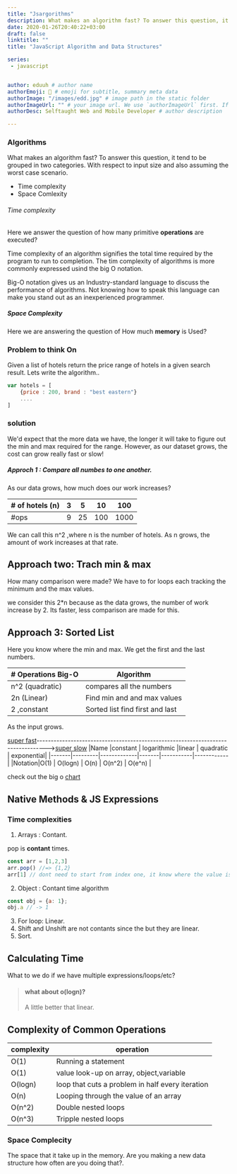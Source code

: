 ```yaml
---
title: "Jsargorithms"
description: What makes an algorithm fast? To answer this question, it tend to be grouped in two categories. With respect to input size and also assuming the worst case scenarios of either time complexities or space complexity.
date: 2020-01-26T20:40:22+03:00
draft: false
linktitle: ""
title: "JavaScript Algorithm and Data Structures"

series: 
 - javascript


author: eduuh # author name
authorEmoji: 🤖 # emoji for subtitle, summary meta data
authorImage: "/images/edd.jpg" # image path in the static folder
authorImageUrl: "" # your image url. We use `authorImageUrl` first. If not set, we use `authorImage`.
authorDesc: Selftaught Web and Mobile Developer # author description

---
```


### Algorithms

What makes an algorithm fast? To answer this question, it tend to be grouped in two categories. With respect to input size
and also assuming the worst case scenario.

- Time complexity
- Space Comlexity

###### Time complexity

Here we answer the question of how many primitive **operations** are executed?

Time complexity of an algorithm signifies the total time required by the program to run to completion. The tim complexity of algorithms is
more commonly expressed usind the big O notation.

Big-O notation gives us an Industry-standard language to discuss the performance of algorithms. Not knowing how to speak this language
can make you stand out as an inexperienced programmer.

##### Space Complexity

Here we are answering the question of How much **memory** is Used?

### Problem to think On

Given a list of hotels return the price range of hotels in a given search result. Lets write the algorithm..

```Javascript
var hotels = [
    {price : 200, brand : "best eastern"}
    ....
]
```

### solution

We'd expect that the more data we have, the longer it will take to figure out the min and max required for the range.
However, as our dataset grows, the cost can grow really fast or slow!

##### Approch 1 : Compare all numbes to one another.

As our data grows, how much does our work increases?

| # of hotels (n) | 3   | 5   | 10  | 100  |
| --------------- | --- | --- | --- | ---- |
| #ops            | 9   | 25  | 100 | 1000 |

We can call this n^2 ,where n is the number of hotels. As n grows, the amount of work increases at that rate.

## Approach two: Trach min & max

How many comparison were made? We have to for loops each tracking the minimum and the max values.

we consider this 2\*n because as the data grows, the number of work increase by 2.
Its faster, less comparison are made for this.

## Approach 3: Sorted List

Here you know where the min and max. We get the first and the last numbers.

| # Operations Big-O | Algorithm                       |
| ------------------ | ------------------------------- |
| n^2 (quadratic)    | compares all the numbers        |
| 2n (Linear)        | Find min and and max values     |
| 2 ,constant        | Sorted list find first and last |

As the input grows.

[super fast](#)--------------------------------------------------------------------------------->[super slow](#)
|Name |constant | logarithmic |linear | quadratic | exponential|
|-------|---------|-------------|-------|-----------|------------|
|Notation|O(1) | O(logn) | O(n) | O(n^2) | O(e^n) |

check out the big o [chart](https://www.bigocheatsheet.com/)

## Native Methods & JS Expressions

### Time complexities

1. Arrays : Contant.

pop is **contant** times.

```Javascript
const arr = [1,2,3]
arr.pop() //=> {1,2}
arr[1] // dont need to start from index one, it know where the value is
```

2. Object : Contant time algorithm

```Javascript
const obj = {a: 1};
obj.a // -> 1
```

3. For loop: Linear.
4. Shift and Unshift are not contants since the but they are linear.
5. Sort.

## Calculating Time

What to we do if we have multiple expressions/loops/etc?

> #### what about o(logn)?
>
> A little better that linear.

## Complexity of Common Operations

| complexity | operation                                        |
| ---------- | ------------------------------------------------ |
| O(1)       | Running a statement                              |
| O(1)       | value look-up on array, object,variable          |
| O(logn)    | loop that cuts a problem in half every iteration |
| O(n)       | Looping through the value of an array            |
| O(n^2)     | Double nested loops                              |
| O(n^3)     | Tripple nested loops                             |

### Space Complecity

The space that it take up in the memory. Are you making a new
data structure how often are you doing that?.
